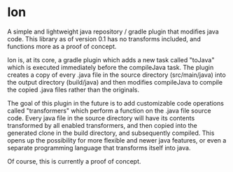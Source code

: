 # Ion
A simple and lightweight java repository / gradle plugin that modifies java code. This library as of version 0.1 has no transforms included, and functions more as a proof of concept. 

Ion is, at its core, a gradle plugin which adds a new task called "toJava" which is executed immediately before the compileJava task. The plugin creates a copy
of every .java file in the source directory (src/main/java) into the output directory (build/java) and then modifies compileJava to compile the copied .java files rather than the originals.

The goal of this plugin in the future is to add customizable code operations called "transformers" which perform a function on the .java file source code. Every java file in the source directory will have its contents transformed by all enabled transformers, and then copied into the generated clone in the build directory, and subsequently compiled. This opens up the possibility for more flexible and newer java features, or even a separate programming language that transforms itself into java.

Of course, this is currently a proof of concept.
 
